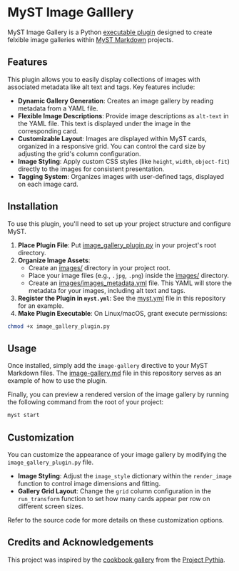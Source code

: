 # MyST Image Galllery

MyST Image Gallery is a Python [executable plugin][myst-ex-plugin] designed to create felxible image galleries within [MyST Markdown][myst] projects.

## Features

This plugin allows you to easily display collections of images with associated metadata like alt text and tags. Key features include:

* **Dynamic Gallery Generation**: Creates an image gallery by reading metadata from a YAML file.
* **Flexible Image Descriptions**: Provide image descriptions as `alt-text` in the YAML file. This text is displayed under the image in the corresponding card.
* **Customizable Layout**: Images are displayed within MyST cards, organized in a responsive grid. You can control the card size by adjusting the grid's column configuration.
* **Image Styling**: Apply custom CSS styles (like `height`, `width`, `object-fit`) directly to the images for consistent presentation.
* **Tagging System**: Organizes images with user-defined tags, displayed on each image card.

## Installation

To use this plugin, you'll need to set up your project structure and configure MyST.

1.  **Place Plugin File**: Put [image_gallery_plugin.py](./image_gallery_plugin.py) in your project's root directory.
2.  **Organize Image Assets**:
    * Create an [images/](./images/) directory in your project root.
    * Place your image files (e.g., `.jpg`, `.png`) inside the [images/](./images/) directory.
    * Create an [images/images_metadata.yml](./images/images_metadata.yml) file. This YAML will store the metadata for your images, including alt text and tags.
3.  **Register the Plugin in `myst.yml`**: See the [myst.yml](./myst.yml) file in this repository for an example.
4.  **Make Plugin Executable**: On Linux/macOS, grant execute permissions:

```bash
chmod +x image_gallery_plugin.py
```

## Usage

Once installed, simply add the `image-gallery` directive to your MyST Markdown files. The [image-gallery.md](./image-gallery.md) file in this repository serves as an example of how to use the plugin.

Finally, you can preview a rendered version of the image gallery by running the following command from the root of your project:

```bash
myst start
```

## Customization

You can customize the appearance of your image gallery by modifying the `image_gallery_plugin.py` file.

* **Image Styling**: Adjust the `image_style` dictionary within the `render_image` function to control image dimensions and fitting.
* **Gallery Grid Layout**: Change the `grid` column configuration in the `run_transform` function to set how many cards appear per row on different screen sizes.

Refer to the source code for more details on these customization options.

## Credits and Acknowledgements 

This project was inspired by the [cookbook gallery][gallery-pythia] from the [Project Pythia][pythia]. 

[myst-ex-plugin]: https://mystmd.org/guide/executable-plugins
[myst]: https://mystmd.org/
[pythia]: https://projectpythia-mystmd.github.io/
[gallery-pythia]: https://github.com/projectpythia-mystmd/cookbook-gallery